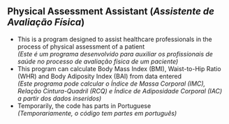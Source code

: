## Physical Assessment Assistant (_Assistente de Avaliação Física_)

- This is a program designed to assist healthcare professionals in the process of physical assessment of a patient  
_(Este é um programa desenvolvido para auxiliar os profissionais de saúde no processo de avaliação física de um paciente)_
- This program can calculate Body Mass Index (BMI), Waist-to-Hip Ratio (WHR) and Body Adiposity Index (BAI) from data entered  
_(Este programa pode calcular o Índice de Massa Corporal (IMC), Relação Cintura-Quadril (RCQ) e Índice de Adiposidade Corporal (IAC) a partir dos dados inseridos)_
- Temporarily, the code has parts in Portuguese  
_(Temporariamente, o código tem partes em português)_
